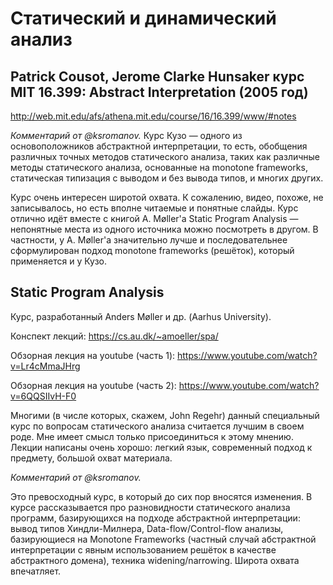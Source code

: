 # Статический и динамический анализ

## Patrick Cousot, Jerome Clarke Hunsaker курс MIT 16.399: Abstract Interpretation (2005 год)

http://web.mit.edu/afs/athena.mit.edu/course/16/16.399/www/#notes

_Комментарий от @ksromanov._
Курс Кузо — одного из основоположников абстрактной интерпретации, то есть,
обобщения различных точных методов статического анализа, таких как различные
методы статического анализа, основанные на monotone frameworks, статическая
типизация с выводом и без вывода типов, и многих других.

Курс очень интересен широтой охвата. К сожалению, видео, похоже, не записывалось,
но есть вполне читаемые и понятные слайды.
Курс отлично идёт вместе с книгой A. Møller'а Static Program Analysis — непонятные места
из одного источника можно посмотреть в другом. В частности, у A. Møller'а значительно лучше
и последовательнее сформулирован подход monotone frameworks (решёток), который применяется
и у Кузо.

## Static Program Analysis
Курс, разработанный Anders Møller и др. (Aarhus University).

Конспект лекций: https://cs.au.dk/~amoeller/spa/

Обзорная лекция на youtube (часть 1): https://www.youtube.com/watch?v=Lr4cMmaJHrg

Обзорная лекция на youtube (часть 2): https://www.youtube.com/watch?v=6QQSIIvH-F0

Многими (в числе которых, скажем, John Regehr) данный специальный курс по вопросам статического анализа считается лучшим в своем роде. Мне имеет смысл только присоединиться к этому мнению. Лекции написаны очень хорошо: легкий язык, современный подход к предмету, большой охват материала.

_Комментарий от @ksromanov._

Это превосходный курс, в который до сих пор вносятся изменения. В курсе рассказывается
про разновидности статического анализа программ, базирующихся на подходе абстрактной интерпретации:
вывод типов Хиндли-Милнера, Data-flow/Control-flow анализы, базирующиеся на Monotone Frameworks (частный
случай абстрактной интерпретации с явным использованием решёток в качестве абстрактного домена),
техника widening/narrowing. Широта охвата впечатляет.
